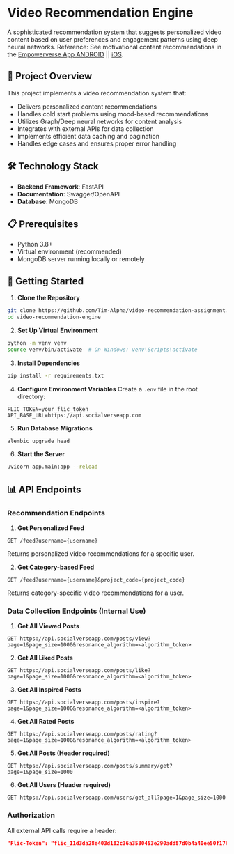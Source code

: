 # Video Recommendation Engine

A sophisticated recommendation system that suggests personalized video content based on user preferences and engagement patterns using deep neural networks. Reference: See motivational content recommendations in the [Empowerverse App ANDROID](https://play.google.com/store/apps/details?id=com.empowerverse.app) || [iOS](https://apps.apple.com/us/app/empowerverse/id6449552284).

## 🎯 Project Overview

This project implements a video recommendation system that:

* Delivers personalized content recommendations
* Handles cold start problems using mood-based recommendations
* Utilizes Graph/Deep neural networks for content analysis
* Integrates with external APIs for data collection
* Implements efficient data caching and pagination
* Handles edge cases and ensures proper error handling

## 🛠️ Technology Stack

* **Backend Framework**: FastAPI
* **Documentation**: Swagger/OpenAPI
* **Database**: MongoDB

## 📋 Prerequisites

* Python 3.8+
* Virtual environment (recommended)
* MongoDB server running locally or remotely

## 🚀 Getting Started

1. **Clone the Repository**

```bash
git clone https://github.com/Tim-Alpha/video-recommendation-assignment.git
cd video-recommendation-engine
```

2. **Set Up Virtual Environment**

```bash
python -m venv venv
source venv/bin/activate  # On Windows: venv\Scripts\activate
```

3. **Install Dependencies**

```bash
pip install -r requirements.txt
```

4. **Configure Environment Variables**
   Create a `.env` file in the root directory:

```env
FLIC_TOKEN=your_flic_token
API_BASE_URL=https://api.socialverseapp.com
```

5. **Run Database Migrations**

```bash
alembic upgrade head
```

6. **Start the Server**

```bash
uvicorn app.main:app --reload
```

## 📊 API Endpoints

### Recommendation Endpoints

1. **Get Personalized Feed**

```
GET /feed?username={username}
```

Returns personalized video recommendations for a specific user.

2. **Get Category-based Feed**

```
GET /feed?username={username}&project_code={project_code}
```

Returns category-specific video recommendations for a user.

### Data Collection Endpoints (Internal Use)

1. **Get All Viewed Posts**

```
GET https://api.socialverseapp.com/posts/view?page=1&page_size=1000&resonance_algorithm=<algorithm_token>
```

2. **Get All Liked Posts**

```
GET https://api.socialverseapp.com/posts/like?page=1&page_size=1000&resonance_algorithm=<algorithm_token>
```

3. **Get All Inspired Posts**

```
GET https://api.socialverseapp.com/posts/inspire?page=1&page_size=1000&resonance_algorithm=<algorithm_token>
```

4. **Get All Rated Posts**

```
GET https://api.socialverseapp.com/posts/rating?page=1&page_size=1000&resonance_algorithm=<algorithm_token>
```

5. **Get All Posts (Header required)**

```
GET https://api.socialverseapp.com/posts/summary/get?page=1&page_size=1000
```

6. **Get All Users (Header required)**

```
GET https://api.socialverseapp.com/users/get_all?page=1&page_size=1000
```

### Authorization

All external API calls require a header:

```json
"Flic-Token": "flic_11d3da28e403d182c36a3530453e290add87d0b4a40ee50f17611f180d47956f"
```